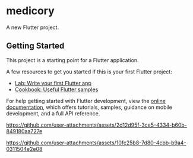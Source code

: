 # medicory

A new Flutter project.

## Getting Started

This project is a starting point for a Flutter application.

A few resources to get you started if this is your first Flutter project:

- [Lab: Write your first Flutter app](https://docs.flutter.dev/get-started/codelab)
- [Cookbook: Useful Flutter samples](https://docs.flutter.dev/cookbook)

For help getting started with Flutter development, view the
[online documentation](https://docs.flutter.dev/), which offers tutorials,
samples, guidance on mobile development, and a full API reference.

https://github.com/user-attachments/assets/2d12d95f-3ce5-4334-b60b-849180aa727e

https://github.com/user-attachments/assets/10fc25b8-7d80-4cbb-b9a4-0311504e2e08
